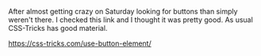 

After almost getting crazy on Saturday looking for buttons than simply weren't there. 
I checked this link and I thought it was pretty good. As usual CSS-Tricks has good material.

https://css-tricks.com/use-button-element/
